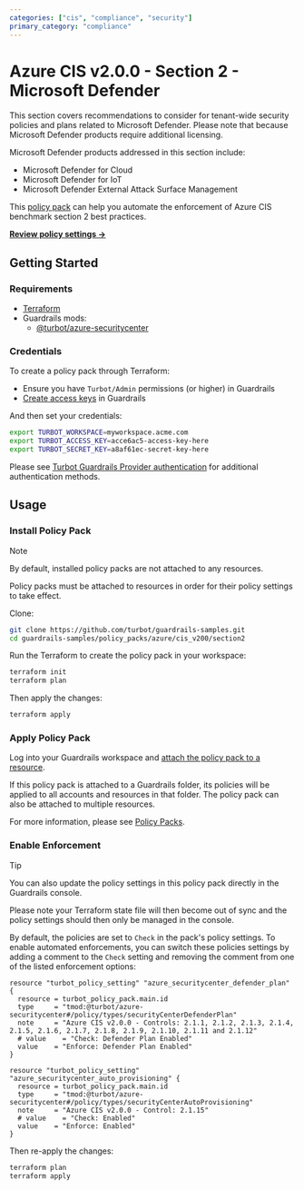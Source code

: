 ```yaml
---
categories: ["cis", "compliance", "security"]
primary_category: "compliance"
---
```


# Azure CIS v2.0.0 - Section 2 - Microsoft Defender

This section covers recommendations to consider for tenant-wide security policies and plans related to Microsoft Defender. Please note that because Microsoft Defender products require additional licensing.

Microsoft Defender products addressed in this section include:

- Microsoft Defender for Cloud
- Microsoft Defender for IoT
- Microsoft Defender External Attack Surface Management

This [policy pack](https://turbot.com/guardrails/docs/concepts/policy-packs) can help you automate the enforcement of Azure CIS benchmark section 2 best practices.

**[Review policy settings →](https://hub.guardrails.turbot.com/policy-packs/azure_cis_v200_section2/settings)**

## Getting Started

### Requirements

- [Terraform](https://developer.hashicorp.com/terraform/install)
- Guardrails mods:
  - [@turbot/azure-securitycenter](https://hub.guardrails.turbot.com/mods/azure/mods/azure-securitycenter)

### Credentials

To create a policy pack through Terraform:

- Ensure you have `Turbot/Admin` permissions (or higher) in Guardrails
- [Create access keys](https://turbot.com/guardrails/docs/guides/iam/access-keys#generate-a-new-guardrails-api-access-key) in Guardrails

And then set your credentials:

```sh
export TURBOT_WORKSPACE=myworkspace.acme.com
export TURBOT_ACCESS_KEY=acce6ac5-access-key-here
export TURBOT_SECRET_KEY=a8af61ec-secret-key-here
```

Please see [Turbot Guardrails Provider authentication](https://registry.terraform.io/providers/turbot/turbot/latest/docs#authentication) for additional authentication methods.

## Usage

### Install Policy Pack

> [!NOTE]
> By default, installed policy packs are not attached to any resources.
>
> Policy packs must be attached to resources in order for their policy settings to take effect.

Clone:

```sh
git clone https://github.com/turbot/guardrails-samples.git
cd guardrails-samples/policy_packs/azure/cis_v200/section2
```

Run the Terraform to create the policy pack in your workspace:

```sh
terraform init
terraform plan
```

Then apply the changes:

```sh
terraform apply
```

### Apply Policy Pack

Log into your Guardrails workspace and [attach the policy pack to a resource](https://turbot.com/guardrails/docs/guides/policy-packs#attach-a-policy-pack-to-a-resource).

If this policy pack is attached to a Guardrails folder, its policies will be applied to all accounts and resources in that folder. The policy pack can also be attached to multiple resources.

For more information, please see [Policy Packs](https://turbot.com/guardrails/docs/concepts/policy-packs).

### Enable Enforcement

> [!TIP]
> You can also update the policy settings in this policy pack directly in the Guardrails console.
>
> Please note your Terraform state file will then become out of sync and the policy settings should then only be managed in the console.

By default, the policies are set to `Check` in the pack's policy settings. To enable automated enforcements, you can switch these policies settings by adding a comment to the `Check` setting and removing the comment from one of the listed enforcement options:

```hcl
resource "turbot_policy_setting" "azure_securitycenter_defender_plan" {
  resource = turbot_policy_pack.main.id
  type     = "tmod:@turbot/azure-securitycenter#/policy/types/securityCenterDefenderPlan"
  note     = "Azure CIS v2.0.0 - Controls: 2.1.1, 2.1.2, 2.1.3, 2.1.4, 2.1.5, 2.1.6, 2.1.7, 2.1.8, 2.1.9, 2.1.10, 2.1.11 and 2.1.12"
  # value    = "Check: Defender Plan Enabled"
  value    = "Enforce: Defender Plan Enabled"
}

resource "turbot_policy_setting" "azure_securitycenter_auto_provisioning" {
  resource = turbot_policy_pack.main.id
  type     = "tmod:@turbot/azure-securitycenter#/policy/types/securityCenterAutoProvisioning"
  note     = "Azure CIS v2.0.0 - Control: 2.1.15"
  # value    = "Check: Enabled"
  value    = "Enforce: Enabled"
}
```

Then re-apply the changes:

```sh
terraform plan
terraform apply
```
